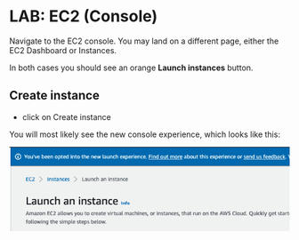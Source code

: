 # LAB: EC2 (Console)

Navigate to the EC2 console. You may land on a different page, either the EC2 Dashboard or Instances.&#x20;

In both cases you should see an orange **Launch instances** button.&#x20;

## Create instance

* click on Create instance

You will most likely see the new console experience, which looks like this:&#x20;

![new console ](<../../.gitbook/assets/image (407).png>)
